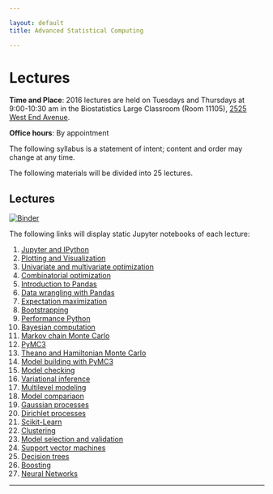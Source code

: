 ```yaml
---

layout: default
title: Advanced Statistical Computing

---
```


# Lectures

**Time and Place**: 2016 lectures are held on Tuesdays and Thursdays at 9:00-10:30 am in the Biostatistics Large Classroom (Room 11105), [2525 West End Avenue](http://bit.ly/17y9ZxH).

**Office hours**: By appointment

The following syllabus is a statement of intent; content and order may change at any time.

The following materials will be divided into 25 lectures.

## Lectures

[![Binder](https://mybinder.org/badge.svg)](https://mybinder.org/v2/gh/fonnesbeck/bios8366/master)

The following links will display static Jupyter notebooks of each lecture:

1. [Jupyter and IPython](https://nbviewer.jupyter.org/github/fonnesbeck/Bios8366/blob/master/notebooks/Section0-IPython_and_Jupyter.ipynb)
1. [Plotting and Visualization](https://nbviewer.jupyter.org/github/fonnesbeck/Bios8366/blob/master/notebooks/Section0_2-Plotting-and-Visualization.ipynb)
1. [Univariate and multivariate optimization](https://nbviewer.jupyter.org/github/fonnesbeck/Bios8366/blob/master/notebooks/Section1_1-Univariate-and-Multivariate-Optimization.ipynb)
1. [Combinatorial optimization](https://nbviewer.jupyter.org/github/fonnesbeck/Bios8366/blob/master/notebooks/Section1_2-Combinatorial-Optimization.ipynb)
1. [Introduction to Pandas](https://nbviewer.jupyter.org/github/fonnesbeck/Bios8366/blob/master/notebooks/Section2_1-Introduction-to-Pandas.ipynb)
1. [Data wrangling with Pandas](https://nbviewer.jupyter.org/github/fonnesbeck/Bios8366/blob/master/notebooks/Section2_2-Data-Wrangling-with-Pandas.ipynb)
1. [Expectation maximization](https://nbviewer.jupyter.org/github/fonnesbeck/Bios8366/blob/master/notebooks/Section3_1-Expectation-Maximization.ipynb)
1. [Bootstrapping](https://nbviewer.jupyter.org/github/fonnesbeck/Bios8366/blob/master/notebooks/Section3_2-Bootstrapping.ipynb)
1. [Performance Python](https://nbviewer.jupyter.org/github/fonnesbeck/Bios8366/blob/master/notebooks/Section3_3-High-Performance-Python.ipynb)
1. [Bayesian computation](https://nbviewer.jupyter.org/github/fonnesbeck/Bios8366/blob/master/notebooks/Section4_1-Bayesian-Computation.ipynb)
1. [Markov chain Monte Carlo](https://nbviewer.jupyter.org/github/fonnesbeck/Bios8366/blob/master/notebooks/Section4_2-MCMC.ipynb)
1. [PyMC3](https://nbviewer.jupyter.org/github/fonnesbeck/Bios8366/blob/master/notebooks/Section4_3-Introduction-to-PyMC3.ipynb)
1. [Theano and Hamiltonian Monte Carlo](https://nbviewer.jupyter.org/github/fonnesbeck/Bios8366/blob/master/notebooks/Section4_4-Hamiltonian-Monte-Carlo.ipynb)
1. [Model building with PyMC3](https://nbviewer.jupyter.org/github/fonnesbeck/Bios8366/blob/master/notebooks/Section4_5-Model-Building-with-PyMC3.ipynb)
1. [Model checking](https://nbviewer.jupyter.org/github/fonnesbeck/Bios8366/blob/master/notebooks/Section4_6-Model-Checking.ipynb)
1. [Variational inference](https://nbviewer.jupyter.org/github/fonnesbeck/Bios8366/blob/master/notebooks/Section4_7-Introduction-to-Variational-Bayesian-Methods.ipynb)
1. [Multilevel modeling](https://github.com/fonnesbeck/Bios8366/blob/master/notebooks/Section4_8-Multilevel-Modeling.ipynb)
1. [Model compariaon](https://github.com/fonnesbeck/Bios8366/blob/master/notebooks/Section4_8-Multilevel-Modeling.ipynb)
1. [Gaussian processes](https://nbviewer.jupyter.org/github/fonnesbeck/Bios8366/blob/master/notebooks/Section5_1-Gaussian-Processes.ipynb)
1. [Dirichlet processes](https://nbviewer.jupyter.org/github/fonnesbeck/Bios8366/blob/master/notebooks/Section5_2-Dirichlet-Processes.ipynb)
1. [Scikit-Learn](https://nbviewer.jupyter.org/github/fonnesbeck/Bios8366/blob/master/notebooks/Section6_1-Scikit-Learn.ipynb)
1. [Clustering](https://nbviewer.jupyter.org/github/fonnesbeck/Bios8366/blob/master/notebooks/Section6_2-Clustering.ipynb)
1. [Model selection and validation](https://nbviewer.jupyter.org/github/fonnesbeck/Bios8366/blob/master/notebooks/Section6_3-Model-Selection-and-Validation.ipynb)
1. [Support vector machines](https://nbviewer.jupyter.org/github/fonnesbeck/Bios8366/blob/master/notebooks/Section6_4-Support-Vector-Machines.ipynb)
1. [Decision trees](https://nbviewer.jupyter.org/github/fonnesbeck/Bios8366/blob/master/notebooks/Section6_5-Decision-Trees.ipynb)
1. [Boosting](https://nbviewer.jupyter.org/github/fonnesbeck/Bios8366/blob/master/notebooks/Section6_6-Boosting.ipynb)
1. [Neural Networks](https://nbviewer.jupyter.org/github/fonnesbeck/Bios8366/blob/master/notebooks/Section6_7-Neural-Networks.ipynb)

---

